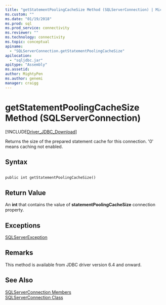 ```yaml
---
title: "getStatementPoolingCacheSize Method (SQLServerConnection) | Microsoft Docs"
ms.custom: ""
ms.date: "01/19/2018"
ms.prod: sql
ms.prod_service: connectivity
ms.reviewer: ""
ms.technology: connectivity
ms.topic: conceptual
apiname: 
  - "SQLServerConnection.getStatementPoolingCacheSize"
apilocation: 
  - "sqljdbc.jar"
apitype: "Assembly"
ms.assetid:
author: MightyPen
ms.author: genemi
manager: craigg
---
```

# getStatementPoolingCacheSize Method (SQLServerConnection)
[!INCLUDE[Driver_JDBC_Download](../../../includes/driver_jdbc_download.md)]

 Returns the size of the prepared statement cache for this connection. '0' means caching not enabled.

## Syntax  
  
```  
  
public int getStatementPoolingCacheSize()  
```  

## Return Value
 An **int** that contains the value of **statementPoolingCacheSize** connection property.

## Exceptions  
 [SQLServerException](../../../connect/jdbc/reference/sqlserverexception-class.md)  
 
## Remarks  
 This method is available from JDBC driver version 6.4 and onward.
 
## See Also  
 [SQLServerConnection Members](../../../connect/jdbc/reference/sqlserverconnection-members.md)   
 [SQLServerConnection Class](../../../connect/jdbc/reference/sqlserverconnection-class.md)  
  
  
